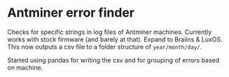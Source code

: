 # Antminer error finder

Checks for specific strings in log files of Antminer machines. Currently works with stock firmware (and barely at that). Expand to Braiins & LuxOS. This now outputs a csv file to a folder structure of `year/month/day/`.

Started using pandas for writing the csv and for grouping of errors based on machine.
